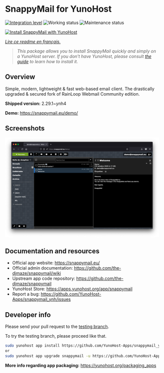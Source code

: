 <!--
N.B.: This README was automatically generated by https://github.com/YunoHost/apps/tree/master/tools/README-generator
It shall NOT be edited by hand.
-->

# SnappyMail for YunoHost

[![Integration level](https://dash.yunohost.org/integration/snappymail.svg)](https://dash.yunohost.org/appci/app/snappymail) ![Working status](https://ci-apps.yunohost.org/ci/badges/snappymail.status.svg) ![Maintenance status](https://ci-apps.yunohost.org/ci/badges/snappymail.maintain.svg)

[![Install SnappyMail with YunoHost](https://install-app.yunohost.org/install-with-yunohost.svg)](https://install-app.yunohost.org/?app=snappymail)

*[Lire ce readme en français.](./README_fr.md)*

> *This package allows you to install SnappyMail quickly and simply on a YunoHost server.
If you don't have YunoHost, please consult [the guide](https://yunohost.org/#/install) to learn how to install it.*

## Overview

Simple, modern, lightweight & fast web-based email client. The drastically upgraded & secured fork of RainLoop Webmail Community edition.


**Shipped version:** 2.29.1~ynh4

**Demo:** https://snappymail.eu/demo/

## Screenshots

![Screenshot of SnappyMail](./doc/screenshots/screenshot.png)

## Documentation and resources

* Official app website: <https://snappymail.eu/>
* Official admin documentation: <https://github.com/the-djmaze/snappymail/wiki>
* Upstream app code repository: <https://github.com/the-djmaze/snappymail>
* YunoHost Store: <https://apps.yunohost.org/app/snappymail>
* Report a bug: <https://github.com/YunoHost-Apps/snappymail_ynh/issues>

## Developer info

Please send your pull request to the [testing branch](https://github.com/YunoHost-Apps/snappymail_ynh/tree/testing).

To try the testing branch, please proceed like that.

``` bash
sudo yunohost app install https://github.com/YunoHost-Apps/snappymail_ynh/tree/testing --debug
or
sudo yunohost app upgrade snappymail -u https://github.com/YunoHost-Apps/snappymail_ynh/tree/testing --debug
```

**More info regarding app packaging:** <https://yunohost.org/packaging_apps>
